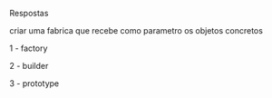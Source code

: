 Respostas

criar uma fabrica que recebe como parametro os objetos concretos

1 - factory

2 - builder 

3 - prototype